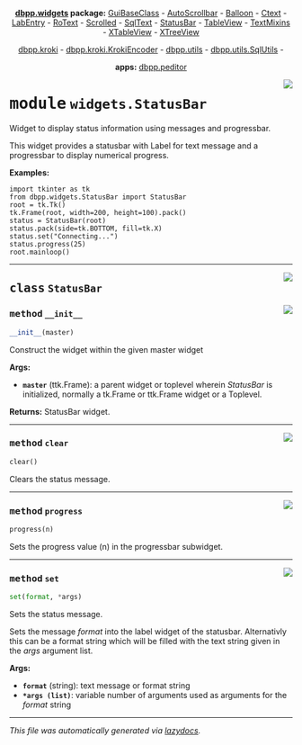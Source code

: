 <center>

**[dbpp.widgets](dbpp.widgets.md) package:** 
[GuiBaseClass](dbpp.widgets.GuiBaseClass.md) -
[AutoScrollbar](dbpp.widgets.AutoScrollbar.md) -
[Balloon](dbpp.widgets.Balloon.md) -
[Ctext](dbpp.widgets.Ctext.md) -
[LabEntry](dbpp.widgets.LabEntry.md) -
[RoText](dbpp.widgets.RoText.md) -
[Scrolled](dbpp.widgets.Scrolled.md) -
[SqlText](dbpp.widgets.SqlText.md) -
[StatusBar](dbpp.widgets.StatusBar.md) -
[TableView](dbpp.widgets.TableView.md) -
[TextMixins](dbpp.widgets.TextMixins.md) -
[XTableView](dbpp.widgets.XTableView.md) -
[XTreeView](dbpp.widgets.XTreeView.md) 

[dbpp.kroki](dbpp.kroki.md) - 
[dbpp.kroki.KrokiEncoder](dbpp.kroki.KrokiEncoder.md) -
[dbpp.utils](dbpp.utils.md) - 
[dbpp.utils.SqlUtils](dbpp.utils.SqlUtils.md)  -

**apps:** [dbpp.peditor](dbpp.peditor.PumlEditor.md)


</center>

<!-- markdownlint-disable -->

<a href="../dbpp/widgets/StatusBar.py#L0"><img align="right" style="float:right;" src="https://img.shields.io/badge/-source-cccccc?style=flat-square" /></a>

# <kbd>module</kbd> `widgets.StatusBar`
Widget to display status information  using messages and progressbar. 

This widget provides a statusbar with Label for text message and a progressbar  to display numerical progress. 



**Examples:**
 

```
import tkinter as tk
from dbpp.widgets.StatusBar import StatusBar
root = tk.Tk()
tk.Frame(root, width=200, height=100).pack()
status = StatusBar(root)
status.pack(side=tk.BOTTOM, fill=tk.X)
status.set("Connecting...")
status.progress(25)
root.mainloop()
``` 



---

<a href="../dbpp/widgets/StatusBar.py#L27"><img align="right" style="float:right;" src="https://img.shields.io/badge/-source-cccccc?style=flat-square" /></a>

## <kbd>class</kbd> `StatusBar`




<a href="../dbpp/widgets/StatusBar.py#L29"><img align="right" style="float:right;" src="https://img.shields.io/badge/-source-cccccc?style=flat-square" /></a>

### <kbd>method</kbd> `__init__`

```python
__init__(master)
```

Construct the widget within the given master widget  



**Args:**
 
 - <b>`master`</b> (ttk.Frame):  a parent widget or toplevel wherein *StatusBar* is initialized,   normally a tk.Frame or ttk.Frame widget or a Toplevel. 



**Returns:**
 StatusBar widget. 




---

<a href="../dbpp/widgets/StatusBar.py#L67"><img align="right" style="float:right;" src="https://img.shields.io/badge/-source-cccccc?style=flat-square" /></a>

### <kbd>method</kbd> `clear`

```python
clear()
```

Clears the status message. 

---

<a href="../dbpp/widgets/StatusBar.py#L72"><img align="right" style="float:right;" src="https://img.shields.io/badge/-source-cccccc?style=flat-square" /></a>

### <kbd>method</kbd> `progress`

```python
progress(n)
```

Sets the progress value (n) in the progressbar subwidget. 

---

<a href="../dbpp/widgets/StatusBar.py#L51"><img align="right" style="float:right;" src="https://img.shields.io/badge/-source-cccccc?style=flat-square" /></a>

### <kbd>method</kbd> `set`

```python
set(format, *args)
```

Sets the status message. 

Sets the message *format* into the label widget of the statusbar. Alternativly this can be a format string which will be filled with the  text string given in the *args* argument list. 



**Args:**
 


 - <b>`format`</b> (string):  text message or format string 
 - <b>`*args (list)`</b>:  variable number of arguments used as arguments for the _format_ string 






---

_This file was automatically generated via [lazydocs](https://github.com/ml-tooling/lazydocs)._
